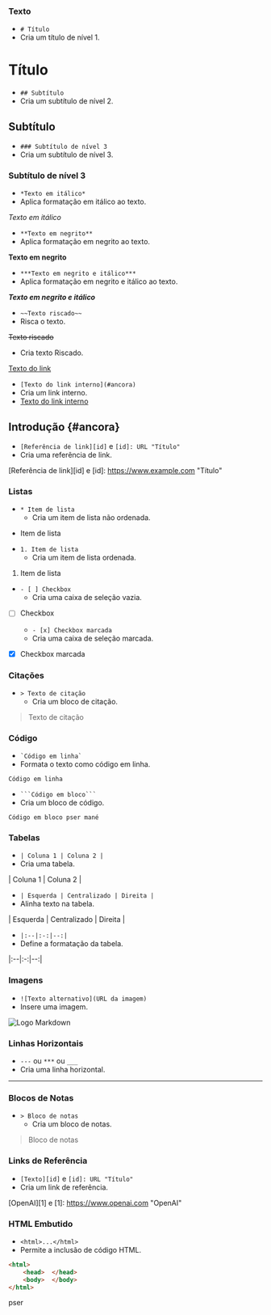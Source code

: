  ### Texto <a name="ancora"></a>

- `# Título`
- Cria um título de nível 1.

# Título
 - `## Subtítulo`
 - Cria um subtítulo de nível 2.

## Subtítulo
 - `### Subtítulo de nível 3`
 - Cria um subtítulo de nível 3.

### Subtítulo de nível 3
 - `*Texto em itálico*`
 - Aplica formatação em itálico ao texto.

*Texto em itálico*
 - `**Texto em negrito**`
 - Aplica formatação em negrito ao texto.

**Texto em negrito**
 - `***Texto em negrito e itálico***`
 - Aplica formatação em negrito e itálico ao texto.

***Texto em negrito e itálico***
 - `~~Texto riscado~~`
 - Risca o texto.

~~Texto riscado~~
 - Cria texto Riscado.


[Texto do link](https://www.example.com)

 - `[Texto do link interno](#ancora)`
 - Cria um link interno.
 - [Texto do link interno](#ancora)
## Introdução {#ancora}

 - `[Referência de link][id]` e `[id]: URL "Título"`
 - Cria uma referência de link.

[Referência de link][id] e [id]: https://www.example.com "Título"
 ### Listas

 - `* Item de lista`
   - Cria um item de lista não ordenada.

* Item de lista
 - `1. Item de lista`
   - Cria um item de lista ordenada.

1. Item de lista
 - `- [ ] Checkbox`
   - Cria uma caixa de seleção vazia.

- [ ] Checkbox
  - `- [x] Checkbox marcada`
  - Cria uma caixa de seleção marcada.

- [x] Checkbox marcada

 ### Citações

 - `> Texto de citação`
   - Cria um bloco de citação.
> Texto de citação

 ### Código

 - `` `Código em linha` ``
 - Formata o texto como código em linha.

`Código em linha`
 - ```` ```Código em bloco``` ```` 
 - Cria um bloco de código.

```Código em bloco pser mané```
 ### Tabelas

- `| Coluna 1 | Coluna 2 |`
- Cria uma tabela.

| Coluna 1 | Coluna 2 |
 - `| Esquerda | Centralizado | Direita |`
 - Alinha texto na tabela.

| Esquerda | Centralizado | Direita |
 - `|:--|:-:|--:|`
 - Define a formatação da tabela.

|:--|:-:|--:|
 ### Imagens

 - `![Texto alternativo](URL da imagem)`
 - Insere uma imagem.

![Logo Markdown](https://upload.wikimedia.org/wikipedia/commons/thumb/4/48/Markdown-mark.svg/208px-Markdown-mark.svg.png)

 ### Linhas Horizontais

 - `---` ou `***` ou `___`
 - Cria uma linha horizontal.

---

 ### Blocos de Notas

 - `> Bloco de notas`
   - Cria um bloco de notas.

> Bloco de notas

 ### Links de Referência

 - `[Texto][id]` e `[id]: URL "Título"`
 - Cria um link de referência.

[OpenAI][1] e [1]: https://www.openai.com "OpenAI"
 
### HTML Embutido

 - `<html>...</html>`  
 - Permite a inclusão de código HTML.

```html
<html>
    <head>  </head>
    <body>  </body>
</html>
```
pser
